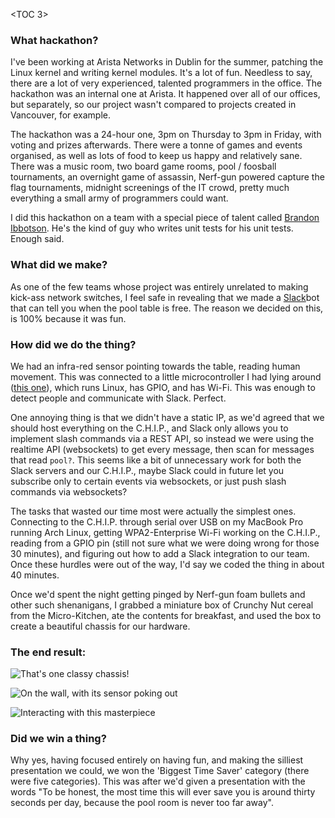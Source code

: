 <TOC 3>

### What hackathon?

I've been working at Arista Networks in Dublin for the summer, patching the
Linux kernel and writing kernel modules. It's a lot of fun. Needless to say,
there are a lot of very experienced, talented programmers in the office. The
hackathon was an internal one at Arista. It happened over all of our offices,
but separately, so our project wasn't compared to projects created in
Vancouver, for example.

The hackathon was a 24-hour one, 3pm on Thursday to 3pm in Friday, with voting
and prizes afterwards. There were a tonne of games and events organised, as
well as lots of food to keep us happy and relatively sane. There was a music
room, two board game rooms, pool / foosball tournaments, an overnight game of
assassin, Nerf-gun powered capture the flag tournaments, midnight screenings of
the IT crowd, pretty much everything a small army of programmers could want.

I did this hackathon on a team with a special piece of talent called [Brandon
Ibbotson](https://github.com/byxor/). He's the kind of guy who writes unit
tests for his unit tests. Enough said.

### What did we make?

As one of the few teams whose project was entirely unrelated to making kick-ass
network switches, I feel safe in revealing that we made a
[Slack](https://slack.com/)bot that can tell you when the pool table is free.
The reason we decided on this, is 100% because it was fun.

### How did we do the thing?

We had an infra-red sensor pointing towards the table, reading human movement.
This was connected to a little microcontroller I had lying around ([this
one](https://getchip.com/pages/chip)), which runs Linux, has GPIO, and has
Wi-Fi. This was enough to detect people and communicate with Slack. Perfect.

One annoying thing is that we didn't have a static IP, as we'd agreed that we
should host everything on the C.H.I.P., and Slack only allows you to implement
slash commands via a REST API, so instead we were using the realtime API
(websockets) to get every message, then scan for messages that read `pool?`.
This seems like a bit of unnecessary work for both the Slack servers and our
C.H.I.P., maybe Slack could in future let you subscribe only to certain events
via websockets, or just push slash commands via websockets?

The tasks that wasted our time most were actually the simplest ones. Connecting
to the C.H.I.P. through serial over USB on my MacBook Pro running Arch Linux,
getting WPA2-Enterprise Wi-Fi working on the C.H.I.P., reading from a GPIO pin
(still not sure what we were doing wrong for those 30 minutes), and figuring
out how to add a Slack integration to our team. Once these hurdles were out of
the way, I'd say we coded the thing in about 40 minutes.

Once we'd spent the night getting pinged by Nerf-gun foam bullets and other
such shenanigans, I grabbed a miniature box of Crunchy Nut cereal from the
Micro-Kitchen, ate the contents for breakfast, and used the box to create a
beautiful chassis for our hardware.

### The end result:

![That's one classy chassis!](hackathon-cereal-box.jpg)

![On the wall, with its sensor poking out](hackathon-wall-sensor.jpg)

![Interacting with this masterpiece](hackathon-bot-screenshot.png)

### Did we win a thing?

Why yes, having focused entirely on having fun, and making the silliest
presentation we could, we won the 'Biggest Time Saver' category (there were
five categories). This was after we'd given a presentation with the words "To
be honest, the most time this will ever save you is around thirty seconds per
day, because the pool room is never too far away".
